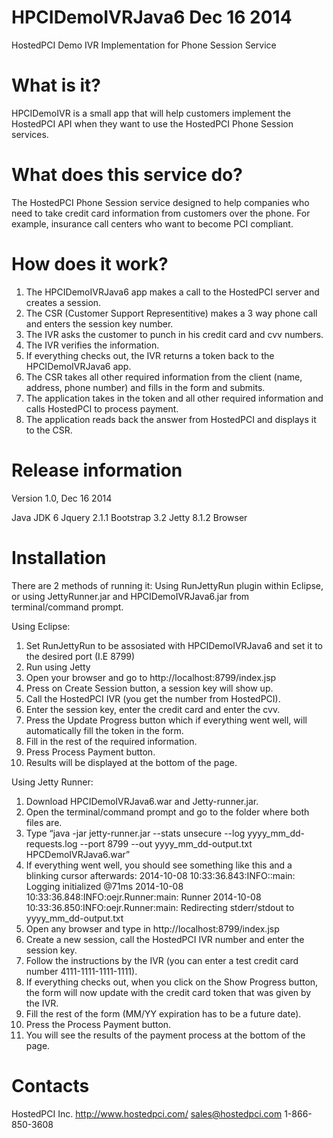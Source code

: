 HPCIDemoIVRJava6 Dec 16 2014
================

HostedPCI Demo IVR Implementation for Phone Session Service

What is it?
============
HPCIDemoIVR is a small app that will help customers implement the HostedPCI API when they want to use the 
HostedPCI Phone Session services.

What does this service do?
=========================
The HostedPCI Phone Session service designed to help companies who need to take credit card information from customers
over the phone. For example, insurance call centers who want to become PCI compliant.

How does it work?
=================
1. The HPCIDemoIVRJava6 app makes a call to the HostedPCI server and creates a session.
2. The CSR (Customer Support Representitive) makes a 3 way phone call and enters the session key number.
3. The IVR asks the customer to punch in his credit card and cvv numbers.
4. The IVR verifies the information.
5. If everything checks out, the IVR returns a token back to the HPCIDemoIVRJava6 app.
6. The CSR takes all other required information from the client (name, address, phone number) and fills in the form
   and submits.
7. The application takes in the token and all other required information and calls HostedPCI to process payment.
8. The application reads back the answer from HostedPCI and displays it to the CSR.

Release information
===================
Version 1.0, Dec 16 2014

Java JDK 6
Jquery 2.1.1
Bootstrap 3.2
Jetty 8.1.2
Browser

Installation
============
There are 2 methods of running it:
Using RunJettyRun plugin within Eclipse, or using JettyRunner.jar and HPCIDemoIVRJava6.jar from 
terminal/command prompt.

Using Eclipse:
1. Set RunJettyRun to be assosiated with HPCIDemoIVRJava6 and set it to the desired port (I.E 8799)
2. Run using Jetty
3. Open your browser and go to http://localhost:8799/index.jsp
4. Press on Create Session button, a session key will show up.
5. Call the HostedPCI IVR (you get the number from HostedPCI).
6. Enter the session key, enter the credit card and enter the cvv.
7. Press the Update Progress button which if everything went well, will automatically fill the token in the form.
8. Fill in the rest of the required information.
9. Press Process Payment button.
10. Results will be displayed at the bottom of the page.

Using Jetty Runner:
1. Download HPCIDemoIVRJava6.war and Jetty-runner.jar.
2. Open the terminal/command prompt and go to the folder where both files are.
3. Type “java -jar jetty-runner.jar --stats unsecure --log yyyy_mm_dd-requests.log --port 8799 --out yyyy_mm_dd-output.txt HPCDemoIVRJava6.war”
4. If everything went well, you should see something like this and a blinking cursor afterwards:
2014-10-08 10:33:36.843:INFO::main: Logging initialized @71ms
2014-10-08 10:33:36.848:INFO:oejr.Runner:main: Runner
2014-10-08 10:33:36.850:INFO:oejr.Runner:main: Redirecting stderr/stdout to yyyy_mm_dd-output.txt
5. Open any browser and type in http://localhost:8799/index.jsp
6. Create a new session, call the HostedPCI IVR number and enter the session key.
7. Follow the instructions by the IVR (you can enter a test credit card number 4111-1111-1111-1111).
8. If everything checks out, when you click on the Show Progress button, the form will now update with the credit card token that was given by the IVR.
9. Fill the rest of the form (MM/YY expiration has to be a future date).
10. Press the Process Payment button.
11. You will see the results of the payment process at the bottom of the page.

Contacts
=========
HostedPCI Inc.
http://www.hostedpci.com/
sales@hostedpci.com
1-866-850-3608

